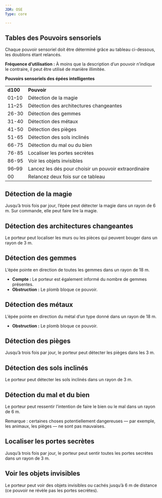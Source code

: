 ```yaml
---
JDR: OSE
Type: core

---
```


## Tables des Pouvoirs sensoriels

Chaque pouvoir sensoriel doit être déterminé grâce au tableau ci-dessous, les doublons étant relancés.

**Fréquence d’utilisation :** À moins que la description d’un pouvoir n’indique le contraire, il peut être utilisé de manière illimitée.

**Pouvoirs sensoriels des épées intelligentes**

|   |   |
|---|---|
|**d100**|**Pouvoir**|
|01–10|Détection de la magie|
|11–25|Détection des architectures changeantes|
|26-30|Détection des gemmes|
|31-40|Détection des métaux|
|41-50|Détection des pièges|
|51-65|Détection des sols inclinés|
|66-75|Détection du mal ou du bien|
|76-85|Localiser les portes secrètes|
|86-95|Voir les objets invisibles|
|96–99|Lancez les dés pour choisir un pouvoir extraordinaire|
|00|Relancez deux fois sur ce tableau|

## Détection de la magie

Jusqu’à trois fois par jour, l’épée peut détecter la magie dans un rayon de 6 m. Sur commande, elle peut faire lire la magie.

## Détection des architectures changeantes

Le porteur peut localiser les murs ou les pièces qui peuvent bouger dans un rayon de 3 m.

## Détection des gemmes

L’épée pointe en direction de toutes les gemmes dans un rayon de 18 m.

- **Compte :** Le porteur est également informé du nombre de gemmes présentes.
- **Obstruction :** Le plomb bloque ce pouvoir.

## Détection des métaux

L’épée pointe en direction du métal d’un type donné dans un rayon de 18 m.

- **Obstruction :** Le plomb bloque ce pouvoir.

## Détection des pièges

Jusqu’à trois fois par jour, le porteur peut détecter les pièges dans les 3 m.

## Détection des sols inclinés

Le porteur peut détecter les sols inclinés dans un rayon de 3 m.

## Détection du mal et du bien

Le porteur peut ressentir l’intention de faire le bien ou le mal dans un rayon de 6 m.

Remarque : certaines choses potentiellement dangereuses — par exemple, les animaux, les pièges — ne sont pas mauvaises.

## Localiser les portes secrètes

Jusqu’à trois fois par jour, le porteur peut sentir toutes les portes secrètes dans un rayon de 3 m.

## Voir les objets invisibles

Le porteur peut voir des objets invisibles ou cachés jusqu’à 6 m de distance (ce pouvoir ne révèle pas les portes secrètes).